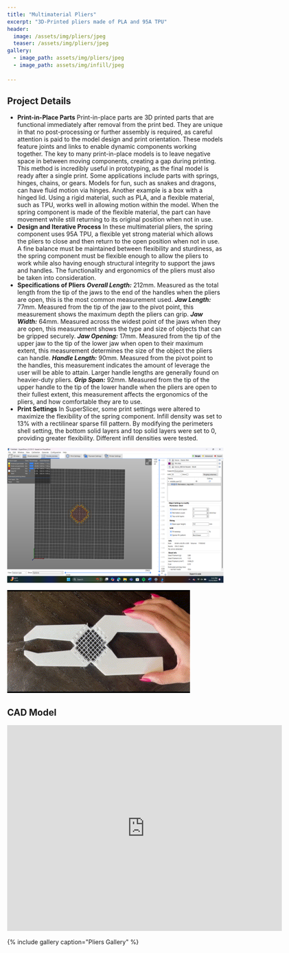 ```yaml
---
title: "Multimaterial Pliers"
excerpt: "3D-Printed pliers made of PLA and 95A TPU"
header:
  image: /assets/img/pliers/jpeg
  teaser: /assets/img/pliers/jpeg
gallery:
  - image_path: assets/img/pliers/jpeg
  - image_path: assets/img/infill/jpeg
   
---
```


## Project Details

* **Print-in-Place Parts** Print-in-place parts are 3D printed parts that are functional immediately after removal from the print bed. They are unique in that no post-processing or further assembly is required, as careful attention is paid to the model design and print orientation. These models feature joints and links to enable dynamic components working together. The key to many print-in-place models is to leave negative space in between moving components, creating a gap during printing. This method is incredibly useful in prototyping, as the final model is ready after a single print. Some applications include parts with springs, hinges, chains, or gears. Models for fun, such as snakes and dragons, can have fluid motion via hinges. Another example is a box with a hinged lid. Using a rigid material, such as PLA, and a flexible material, such as TPU, works well in allowing motion within the model. When the spring component is made of the flexible material, the part can have movement while still returning to its original position when not in use.
* **Design and Iterative Process** In these multimaterial pliers, the spring component uses 95A TPU, a flexible yet strong material which allows the pliers to close and then return to the open position when not in use. A fine balance must be maintained between flexibility and sturdiness, as the spring component must be flexible enough to allow the pliers to work while also having enough structural integrity to support the jaws and handles. The functionality and ergonomics of the pliers must also be taken into consideration.
* **Specifications of Pliers** ***Overall Length:*** 212mm. Measured as the total length from the tip of the jaws to the end of the handles when the pliers are open, this is the most common measurement used. 
***Jaw Length:*** 77mm. Measured from the tip of the jaw to the pivot point, this measurement shows the maximum depth the pliers can grip.
***Jaw Width:*** 64mm. Measured across the widest point of the jaws when they are open, this measurement shows the type and size of objects that can be gripped securely.
***Jaw Opening:*** 17mm. Measured from the tip of the upper jaw to the tip of the lower jaw when open to their maximum extent, this measurement determines the size of the object the pliers can handle.
***Handle Length:*** 90mm. Measured from the pivot point to the handles, this measurement indicates the amount of leverage the user will be able to attain. Larger handle lengths are generally found on heavier-duty pliers.
***Grip Span:*** 92mm. Measured from the tip of the upper handle to the tip of the lower handle when the pliers are open to their fullest extent, this measurement affects the ergonomics of the pliers, and how comfortable they are to use.
* **Print Settings** In SuperSlicer, some print settings were altered to maximize the flexibility of the spring component. Infill density was set to 13% with a rectilinear sparse fill pattern. By modifying the perimeters shell setting, the bottom solid layers and top solid layers were set to 0, providing greater flexibility. Different infill densities were tested.

![SuperSlicer Settings](/assets/img/superslicer.png)

![Pliers in Action](/assets/img/movingpliers.gif)

## CAD Model
<iframe src="https://vanderbilt643.autodesk360.com/shares/public/SH286ddQT78850c0d8a41046c07d61f6970e?mode=embed" width="640" height="480" allowfullscreen="true" webkitallowfullscreen="true" mozallowfullscreen="true"  frameborder="0"></iframe>


{% include gallery caption="Pliers Gallery" %}

